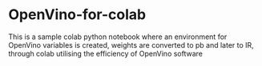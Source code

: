 # OpenVino-for-colab
This is a sample colab python notebook where an environment for OpenVino variables is created, weights are converted to pb and later to IR, through colab utilising the efficiency of OpenVino software
